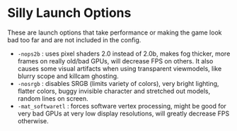 # Silly Launch Options
These are launch options that take performance or making the game look bad too far and are not included in the config.

* `-nops2b` : uses pixel shaders 2.0 instead of 2.0b, makes fog thicker, more frames on really old/bad GPUs, will decrease FPS on others. It also causes some visual artifacts when using transparent viewmodels, like blurry scope and killcam ghosting.
* `-nosrgb` : disables SRGB (limits variety of colors), very bright lighting, flatter colors, buggy invisible character and stretched out models, random lines on screen.
* `-mat_softwaretl` : forces software vertex processing, might be good for very bad GPUs at very low display resolutions, will greatly decrease FPS otherwise.
